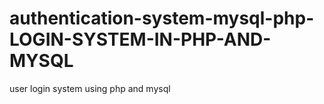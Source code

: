 # authentication-system-mysql-php-LOGIN-SYSTEM-IN-PHP-AND-MYSQL
user login system using php and mysql
